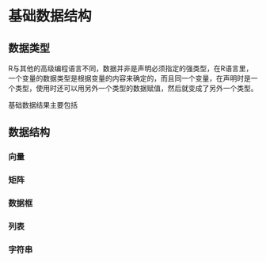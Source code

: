 # 基础数据结构

## 数据类型

R与其他的高级编程语言不同，数据并非是声明必须指定的强类型，在R语言里，一个变量的数据类型是根据变量的内容来确定的，而且同一个变量，在声明时是一个类型，使用时还可以用另外一个类型的数据赋值，然后就变成了另外一个类型。

基础数据结果主要包括

## 数据结构

### 向量

### 矩阵

### 数据框

### 列表

### 字符串

